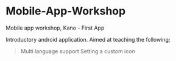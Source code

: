 # Mobile-App-Workshop
Mobile app workshop, Kano - First App

Introductory android application.
Aimed at teaching the following;

  > Multi language support
  > Setting a custom icon
